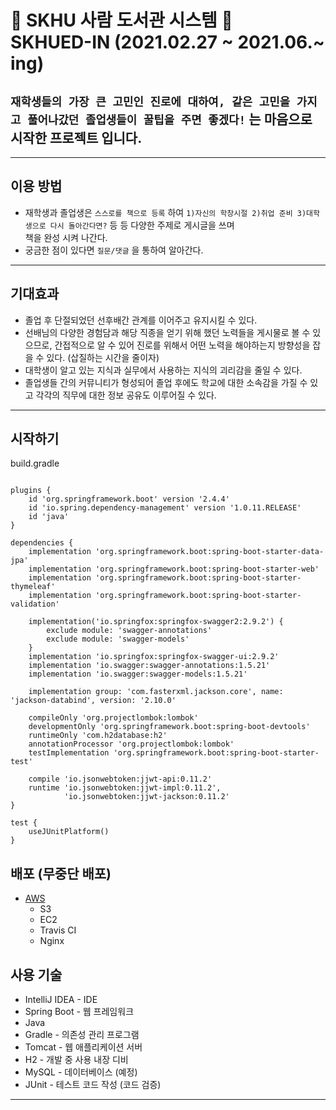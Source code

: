 # 🌳 SKHU 사람 도서관 시스템 🌳<br/>SKHUED-IN (2021.02.27 ~ 2021.06.~ ing)
## `재학생들의 가장 큰 고민인 진로에 대하여, 같은 고민을 가지고 풀어나갔던 졸업생들이 꿀팁을 주면 좋겠다!` 는 마음으로 시작한 프로젝트 입니다. 
---
## 이용 방법
- 재학생과 졸업생은 `스스로를 책으로 등록` 하여  `1)자신의 학창시절 2)취업 준비 3)대학생으로 다시 돌아간다면?` 
   등 등 다양한 주제로 게시글을 쓰며 <br/> 책을 완성 시켜 나간다. 
- 궁금한 점이 있다면 `질문/댓글` 을 통하여 알아간다. 

---

## 기대효과 
- 졸업 후 단절되었던 선후배간 관계를 이어주고 유지시킬 수 있다.
- 선배님의 다양한 경험담과 해당 직종을 얻기 위해 했던 노력들을 게시물로 볼 수 있으므로, 간접적으로 알 수 있어 진로를 위해서 어떤 노력을 해야하는지 방향성을 잡을 수 있다. (삽질하는 시간을 줄이자)
- 대학생이 알고 있는 지식과 실무에서 사용하는 지식의 괴리감을 줄일 수 있다. 
- 졸업생들 간의 커뮤니티가 형성되어 졸업 후에도 학교에 대한 소속감을 가질 수 있고 각각의 직무에 대한 정보 공유도 이루어질 수 있다.

--- 

## 시작하기
build.gradle
```

plugins {
    id 'org.springframework.boot' version '2.4.4'
    id 'io.spring.dependency-management' version '1.0.11.RELEASE'
    id 'java'
}

dependencies {
    implementation 'org.springframework.boot:spring-boot-starter-data-jpa'
    implementation 'org.springframework.boot:spring-boot-starter-web'
    implementation 'org.springframework.boot:spring-boot-starter-thymeleaf'
    implementation 'org.springframework.boot:spring-boot-starter-validation'

    implementation('io.springfox:springfox-swagger2:2.9.2') {
        exclude module: 'swagger-annotations'
        exclude module: 'swagger-models'
    }
    implementation 'io.springfox:springfox-swagger-ui:2.9.2'
    implementation 'io.swagger:swagger-annotations:1.5.21'
    implementation 'io.swagger:swagger-models:1.5.21'

    implementation group: 'com.fasterxml.jackson.core', name: 'jackson-databind', version: '2.10.0'

    compileOnly 'org.projectlombok:lombok'
    developmentOnly 'org.springframework.boot:spring-boot-devtools'
    runtimeOnly 'com.h2database:h2'
    annotationProcessor 'org.projectlombok:lombok'
    testImplementation 'org.springframework.boot:spring-boot-starter-test'

    compile 'io.jsonwebtoken:jjwt-api:0.11.2'
    runtime 'io.jsonwebtoken:jjwt-impl:0.11.2',
            'io.jsonwebtoken:jjwt-jackson:0.11.2'
}

test {
    useJUnitPlatform()
}
```

## 배포 (무중단 배포)
* [AWS](https://aws.amazon.com/ko/)
    * S3
    * EC2
    * Travis CI
    * Nginx

## 사용 기술
* IntelliJ IDEA - IDE
* Spring Boot - 웹 프레임워크
* Java
* Gradle - 의존성 관리 프로그램
* Tomcat - 웹 애플리케이션 서버
* H2 - 개발 중 사용 내장 디비
* MySQL - 데이터베이스 (예정)
* JUnit - 테스트 코드 작성 (코드 검증)

---
